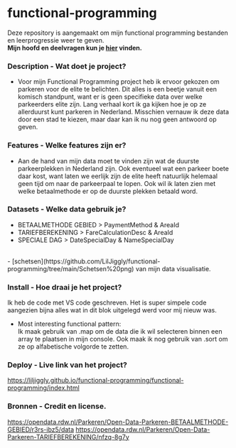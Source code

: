 # functional-programming
Deze repository is aangemaakt om mijn functional programming bestanden en leerprogressie weer te geven.<br>
**Mijn hoofd en deelvragen kun je [hier](https://github.com/LilJiggly/functional-programming/wiki) vinden.**

### Description - Wat doet je project?

- Voor mijn Functional Programming project heb ik ervoor gekozen om parkeren voor de elite te belichten. Dit alles is een beetje vanuit een komisch standpunt, want er is geen specifieke data over welke parkeerders elite zijn. Lang verhaal kort ik ga kijken hoe je op ze allerduurst kunt parkeren in Nederland. Misschien vernauw ik deze data door een stad te kiezen, maar daar kan ik nu nog geen antwoord op geven.

### Features - Welke features zijn er?

- Aan de hand van mijn data moet te vinden zijn wat de duurste parkeerplekken in Nederland zijn. Ook eventueel wat een parkeer boete daar kost, want laten we eerlijk zijn de elite heeft natuurlijk helemaal geen tijd om naar de parkeerpaal te lopen. Ook wil ik laten zien met welke betaalmethode er op de duurste plekken betaald word. 

### Datasets - Welke data gebruik je?

- BETAALMETHODE GEBIED > PaymentMethod & AreaId
- TARIEFBEREKENING > FareCalculationDesc & AreaId
- SPECIALE DAG > DateSpecialDay & NameSpecialDay
<br>
- [schetsen](https://github.com/LilJiggly/functional-programming/tree/main/Schetsen%20png) van mijn data visualisatie.

### Install - Hoe draai je het project? 

Ik heb de code met VS code geschreven. Het is super simpele code aangezien bijna alles wat in dit blok uitgelegd werd voor mij nieuw was.
- Most interesting functional pattern:<br>
Ik maak gebruik van .map om de data die ik wil selecteren binnen een array te plaatsen in mijn console. Ook maak ik nog gebruik van .sort om ze op alfabetische volgorde te zetten.

### Deploy - Live link van het project?

https://liljiggly.github.io/functional-programming/functional-programming/index.html

### Bronnen - Credit en license.

https://opendata.rdw.nl/Parkeren/Open-Data-Parkeren-BETAALMETHODE-GEBIED/r3rs-ibz5/data
https://opendata.rdw.nl/Parkeren/Open-Data-Parkeren-TARIEFBEREKENING/nfzq-8g7y




 
